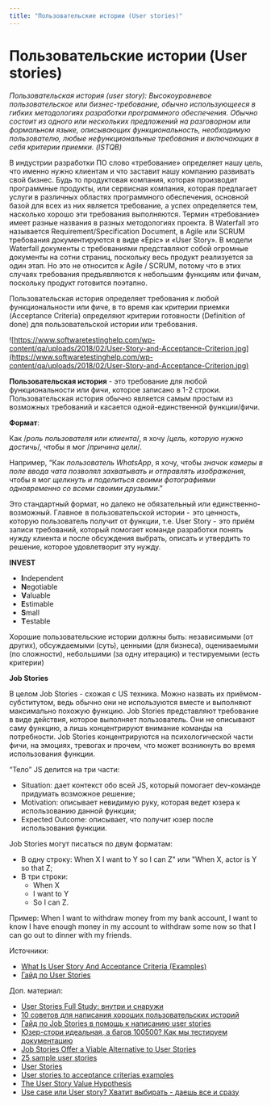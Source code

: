 ```yaml
---
title: "Пользовательские истории (User stories)"
---
```


# Пользовательские истории (User stories)

_Пользовательская история (user story): Высокоуровневое пользовательское или бизнес-требование, обычно использующееся в гибких методологиях разработки программного обеспечения. Обычно состоит из одного или нескольких предложений на разговорном или формальном языке, описывающих функциональность, необходимую пользователю, любые нефункциональные требования и включающих в себя критерии приемки. (ISTQB)_

В индустрии разработки ПО слово «требование» определяет нашу цель, что именно нужно клиентам и что заставит нашу компанию развивать свой бизнес. Будь то продуктовая компания, которая производит программные продукты, или сервисная компания, которая предлагает услуги в различных областях программного обеспечения, основной базой для всех из них является требование, а успех определяется тем, насколько хорошо эти требования выполняются. Термин «требование» имеет разные названия в разных методологиях проекта. В Waterfall это называется Requirement/Specification Document, в Agile или SCRUM требования документируются в виде «Epic» и «User Story». В модели Waterfall документы с требованиями представляют собой огромные документы на сотни страниц, поскольку весь продукт реализуется за один этап. Но это не относится к Agile / SCRUM, потому что в этих случаях требования предъявляются к небольшим функциям или фичам, поскольку продукт готовится поэтапно.

Пользовательская история определяет требования к любой функциональности или фиче, в то время как критерии приемки (Acceptance Criteria) определяют критерии готовности (Definition of done) для пользовательской истории или требования.

![https://www.softwaretestinghelp.com/wp-content/qa/uploads/2018/02/User-Story-and-Acceptance-Criterion.jpg](https://www.softwaretestinghelp.com/wp-content/qa/uploads/2018/02/User-Story-and-Acceptance-Criterion.jpg)

**Пользовательская история** - это требование для любой функциональности или фичи, которое записано в 1-2 строки. Пользовательская история обычно является самым простым из возможных требований и касается одной-единственной функции/фичи.

**Формат**:

Как /_роль пользователя или клиента_/, я хочу /_цель, которую нужно достичь_/, чтобы я мог /_причина цели_/.

Например, “Как _пользователь WhatsApp_, я хочу, чтобы _значок камеры в поле ввода чата позволял захватывать и отправлять изображения_, чтобы я мог _щелкнуть и поделиться своими фотографиями одновременно со всеми своими друзьями_.”

Это стандартный формат, но далеко не обязательный или единственно-возможный. Главное  в пользовательской истории -  это ценность, которую пользователь получит от функции, т.е. User Story -  это приём записи требований, который помогает команде разработки понять нужду клиента и после обсуждения выбрать, описать и утвердить то решение, которое удовлетворит эту нужду.

**INVEST**

- **I**ndependent 
- **N**egotiable 
- **V**aluable 
- **E**stimable 
- **S**mall 
- **T**estable 

Хорошие пользовательские истории должны быть: независимыми (от других), обсуждаемыми (суть), ценными (для бизнеса), оцениваемыми (по сложности), небольшими (за одну итерацию) и тестируемыми (есть критерии)


**Job Stories**

В целом Job Stories - схожая с US техника. Можно назвать их приёмом-субститутом, ведь обычно они не используются вместе и выполняют максимально похожую функцию. Job Stories представляют требование в виде действия, которое выполняет пользователь. Они не описывают саму функцию, а лишь концентрируют внимание команды на потребности. Job Stories концентрируются на психологической части фичи, на эмоциях, тревогах и прочем, что может возникнуть во время использования функции.

“Тело” JS делится на три части:

* Situation: дает контекст обо всей JS, который помогает dev-команде придумать возможное решение;
* Motivation: описывает невидимую руку, которая ведет юзера к использованию данной функции;
* Expected Outcome: описывает, что получит юзер после использования функции.

Job Stories могут писаться по двум форматам:

* В одну строку: When X I want to Y so I can Z" или "When X, actor is Y so that Z;
* В три строки:
  * When X
  * I want to Y
  * So I can Z.

Пример: When I want to withdraw money from my bank account, I want to know I have enough money in my account to withdraw some now so that I can go out to dinner with my friends.

Источники:

* [What Is User Story And Acceptance Criteria (Examples)](https://www.softwaretestinghelp.com/user-story-acceptance-criteria/)
* [Гайд по User Stories](https://habr.com/ru/post/577420/)

Доп. материал:

* [User Stories Full Study: внутри и снаружи](https://www.youtube.com/watch?v=E07TXH\_QpY0)
* [10 советов для написания хороших пользовательских историй](https://habr.com/ru/company/otus/blog/546518/)
* [Гайд по Job Stories в помощь к написанию user stories](https://dkapaev.medium.com/%D0%B3%D0%B0%D0%B9%D0%B4-%D0%BF%D0%BE-job-stories-c7d513f72e8f)
* [Юзер-стори идеальная, а багов 100500? Как мы тестируем документацию](https://habr.com/ru/company/testit-tms/blog/564666/)
* [Job Stories Offer a Viable Alternative to User Stories](https://www.mountaingoatsoftware.com/blog/job-stories-offer-a-viable-alternative-to-user-stories)
* [25 sample user stories](https://www.yodiz.com/help/agile-user-stories-and-groomed-product-backlog/)
* [User Stories](https://www.agilealliance.org/glossary/user-stories/#q=\~\(infinite\~false\~filters\~\(postType\~\(\~'page\~'post\~'aa\_book\~'aa\_event\_session\~'aa\_experience\_report\~'aa\_glossary\~'aa\_research\_paper\~'aa\_video\)\~tags\~\(\~'user\*20stories\)\)\~searchTerm\~'\~sort\~false\~sortDirection\~'asc\~page\~1\))
* [User stories to acceptance criterias examples](https://i.pinimg.com/originals/35/4c/32/354c320f1bf9722791a7ccdbb40476cd.png)
* [The User Story Value Hypothesis](https://qablog.practitest.com/the-user-story-value-hypothesis/)
* [Use case или User story? Хватит выбирать - даешь все и сразу](https://www.youtube.com/watch?v=KNsznqqcUgI)
